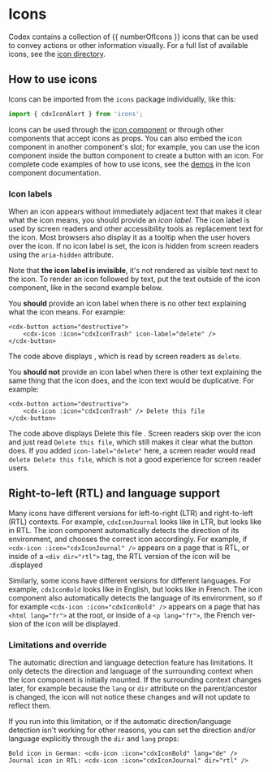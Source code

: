 <script setup>
import * as allIcons from 'icons';
import { cdxIconJournal, cdxIconBold, cdxIconTrash } from 'icons';
import CdxIcon from 'vue-components/src/components/icon/Icon.vue';
import CdxButton from 'vue-components/src/components/button/Button.vue';

// Filter out util functions
const numberOfIcons = Object.keys( allIcons )
	.filter( ( iconName ) => iconName.startsWith( 'cdxIcon' ) )
	.length;
</script>

# Icons

Codex contains a collection of {{ numberOfIcons }} icons that can be used to convey actions
or other information visually. For a full list of available icons, see the
[icon directory](./directory.md).

## How to use icons

Icons can be imported from the `icons` package individually, like this:
```typescript
import { cdxIconAlert } from 'icons';
```

Icons can be used through the [icon component](../components/icon.md) or through other components
that accept icons as props. You can also embed the icon component in another component's slot;
for example, you can use the icon component inside the button component to create a button with
an icon. For complete code examples of how to use icons, see the [demos](../components/icon.md#demos)
in the icon component documentation.

### Icon labels
When an icon appears without immediately adjacent text that makes it clear what the icon means,
you should provide an *icon label*. The icon label is used by screen readers and other accessibility
tools as replacement text for the icon. Most browsers also display it as a tooltip when the user
hovers over the icon. If no icon label is set, the icon is hidden from screen readers using the
`aria-hidden` attribute.

Note that **the icon label is invisible**, it's not rendered as visible text next to the icon.
To render an icon followed by text, put the text outside of the icon component, like in the second
example below.

You **should** provide an icon label when there is no other text explaining what the icon means.
For example:
```vue
<cdx-button action="destructive">
	<cdx-icon :icon="cdxIconTrash" icon-label="delete" />
</cdx-button>
```
The code above displays <cdx-button action="destructive">
<cdx-icon :icon="cdxIconTrash" icon-label="delete" />
</cdx-button>, which is read by screen readers as `delete`.


You **should not** provide an icon label when there is other text explaining the same thing that
the icon does, and the icon text would be duplicative. For example:
```vue
<cdx-button action="destructive">
	<cdx-icon :icon="cdxIconTrash" /> Delete this file
</cdx-button>
```
The code above displays <cdx-button action="destructive">
	<cdx-icon :icon="cdxIconTrash" /> Delete this file
</cdx-button>. Screen readers skip over the icon and just read `Delete this file`, which still
makes it clear what the button does. If you added `icon-label="delete"` here, a screen reader would
read `delete Delete this file`, which is not a good experience for screen reader users.

## Right-to-left (RTL) and language support
Many icons have different versions for left-to-right (LTR) and right-to-left (RTL) contexts.
For example, `cdxIconJournal` looks like <cdx-icon :icon="cdxIconJournal" dir="ltr" /> in
LTR, but looks like <cdx-icon :icon="cdxIconJournal" dir="rtl" /> in RTL. The icon component
automatically detects the direction of its environment, and chooses the correct icon accordingly.
For example, if `<cdx-icon :icon="cdxIconJournal" />` appears on a page that is RTL, or inside of
a `<div dir="rtl">` tag, the RTL version of the icon will be displayed.

Similarly, some icons have different versions for different languages. For example, `cdxIconBold`
looks like <cdx-icon :icon="cdxIconBold" lang="en" /> in English, but looks like
<cdx-icon :icon="cdxIconBold" lang="fr" /> in French. The icon component also automatically detects
the language of its environment, so if for example `<cdx-icon :icon="cdxIconBold" />` appears on a
page that has `<html lang="fr">` at the root, or inside of a `<p lang="fr">`, the French version
of the icon will be displayed.

### Limitations and override
The automatic direction and language detection feature has limitations. It only detects the
direction and language of the surrounding context when the icon component is initially mounted.
If the surrounding context changes later, for example because the `lang` or `dir` attribute on the
parent/ancestor is changed, the icon will not notice these changes and will not update to reflect
them.

If you run into this limitation, or if the automatic direction/language detection isn't working
for other reasons, you can set the direction and/or language explicitly through the `dir` and
`lang` props:
```vue
Bold icon in German: <cdx-icon :icon="cdxIconBold" lang="de" />
Journal icon in RTL: <cdx-icon :icon="cdxIconJournal" dir="rtl" />
```